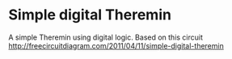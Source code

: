 # Simple digital Theremin

A simple Theremin using digital logic.
Based on this circuit http://freecircuitdiagram.com/2011/04/11/simple-digital-theremin
